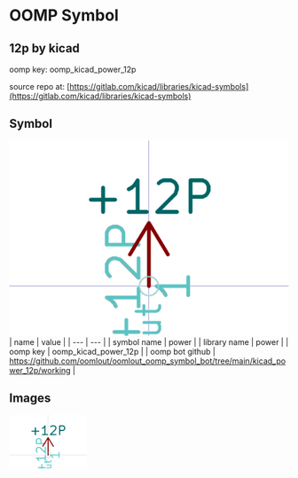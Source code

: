 # OOMP Symbol  
## 12p  by kicad  
  
oomp key: oomp_kicad_power_12p  
  
source repo at: [https://gitlab.com/kicad/libraries/kicad-symbols](https://gitlab.com/kicad/libraries/kicad-symbols)  
## Symbol  
  
[![working.png](working_600.png)](working.png)  
| name | value | 
| --- | --- | 
| symbol name | power | 
| library name | power | 
| oomp key | oomp_kicad_power_12p | 
| oomp bot github | https://github.com/oomlout/oomlout_oomp_symbol_bot/tree/main/kicad_power_12p/working | 
## Images  
  
[![working.png](working_140.png)](working.png)  
